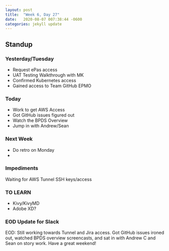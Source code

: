```yaml
---
layout: post
title:  "Week 6, Day 27"
date:   2020-08-07 007:38:44 -0600
categories: jekyll update
---
```


## Standup

### Yesterday/Tuesday
* Request ePas access
* UAT Testing Walkthrough with MK
* Confirmed Kubernetes access
* Gained access to Team GitHub EPMO

### Today
* Work to get AWS Access
* Got GitHub issues figured out
* Watch the BPDS Overview
* Jump in with Andrew/Sean 

### Next Week
*  Do retro on Monday
*  

### Impediments
Waiting for AWS Tunnel SSH keys/access

### TO LEARN
* Kivy/KivyMD
* Adobe XD?

### EOD Update for Slack

EOD: Still working towards Tunnel and Jira access. Got GitHub issues ironed out, watched BPDS overview screencasts, and sat in with Andrew C and Sean on story work. Have a great weekend!